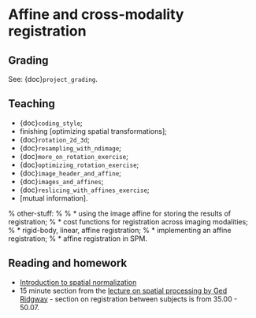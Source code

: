 # Affine and cross-modality registration

## Grading

See: {doc}`project_grading`.

## Teaching

- {doc}`coding_style`;
- finishing [optimizing spatial transformations];
- {doc}`rotation_2d_3d`;
- {doc}`resampling_with_ndimage`;
- {doc}`more_on_rotation_exercise`;
- {doc}`optimizing_rotation_exercise`;
- {doc}`image_header_and_affine`;
- {doc}`images_and_affines`;
- {doc}`reslicing_with_affines_exercise`;
- [mutual information].

% other-stuff:
%
% * using the image affine for storing the results of registration;
% * cost functions for registration across imaging modalities;
% * rigid-body, linear, affine registration;
% * implementing an affine registration;
% * affine registration in SPM.

## Reading and homework

- [Introduction to spatial normalization](https://vimeo.com/126900408)
- 15 minute section from the [lecture on spatial processing by Ged Ridgway](https://www.ucl.ac.uk/stream/media/swatch?v=1d42446d1c34) - section on
  registration between subjects is from 35.00 - 50.07.
